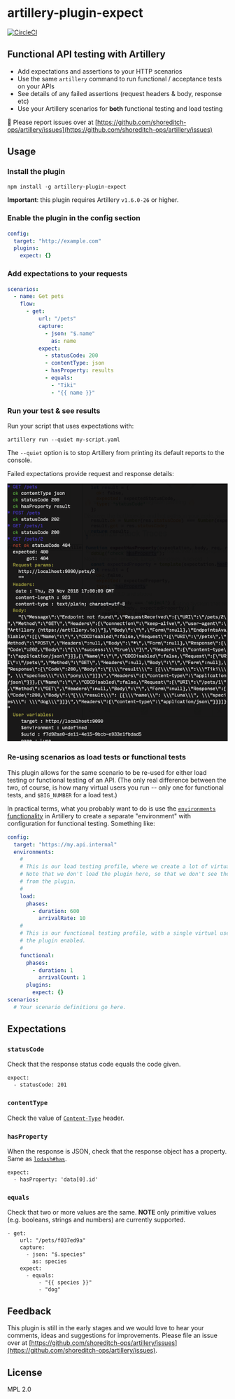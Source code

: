 # artillery-plugin-expect

[![CircleCI](https://circleci.com/gh/artilleryio/artillery-plugin-expect/tree/master.svg?style=svg)](https://circleci.com/gh/artilleryio/artillery-plugin-expect/tree/master)

## Functional API testing with Artillery

- Add expectations and assertions to your HTTP scenarios
- Use the same `artillery` command to run functional / acceptance tests on your APIs
- See details of any failed assertions (request headers & body, response etc)
- Use your Artillery scenarios for **both** functional testing and load testing

🐞 Please report issues over at [https://github.com/shoreditch-ops/artillery/issues](https://github.com/shoreditch-ops/artillery/issues)

## Usage

### Install the plugin

```
npm install -g artillery-plugin-expect
```

**Important**: this plugin requires Artillery `v1.6.0-26` or higher.

### Enable the plugin in the config section

```yaml
config:
  target: "http://example.com"
  plugins:
    expect: {}
```

### Add expectations to your requests

```yaml
scenarios:
  - name: Get pets
    flow:
      - get:
          url: "/pets"
          capture:
            - json: "$.name"
              as: name
          expect:
            - statusCode: 200
            - contentType: json
            - hasProperty: results
            - equals:
              - "Tiki"
              - "{{ name }}"
```

### Run your test & see results

Run your script that uses expectations with:

```
artillery run --quiet my-script.yaml
```

The `--quiet` option is to stop Artillery from printing its default reports to the console.

Failed expectations provide request and response details:

![artillery expectations plugin screenshot](./docs/expect-output.png)

### Re-using scenarios as load tests or functional tests

This plugin allows for the same scenario to be re-used for either load testing or functional testing of an API. (The only real difference between the two, of course, is how many virtual users you run -- only one for functional tests, and `$BIG_NUMBER` for a load test.)

In practical terms, what you probably want to do is use the [`environments` functionality](https://artillery.io/docs/script-reference/#environments) in Artillery to create a separate "environment" with configuration for functional testing. Something like:

```yaml
config:
  target: "https://my.api.internal"
  environments:
    #
    # This is our load testing profile, where we create a lot of virtual users.
    # Note that we don't load the plugin here, so that we don't see the output
    # from the plugin.
    #
    load:
      phases:
        - duration: 600
          arrivalRate: 10
    #
    # This is our functional testing profile, with a single virtual user, and
    # the plugin enabled.
    #
    functional:
      phases:
        - duration: 1
          arrivalCount: 1
      plugins:
        expect: {}
scenarios:
  # Your scenario definitions go here.
```

## Expectations

### `statusCode`

Check that the response status code equals the code given.

```
expect:
  - statusCode: 201
```

### `contentType`

Check the value of [`Content-Type`](https://developer.mozilla.org/en-US/docs/Web/HTTP/Headers/Content-Type) header.

### `hasProperty`

When the response is JSON, check that the response object has a property. Same as [`lodash#has`](https://lodash.com/docs/#has).

```
expect:
  - hasProperty: 'data[0].id'
```

### `equals`

Check that two or more values are the same. **NOTE** only primitive values (e.g. booleans, strings and numbers) are currently supported.

```
- get:
    url: "/pets/f037ed9a"
    capture:
      - json: "$.species"
        as: species
    expect:
      - equals:
          - "{{ species }}"
          - "dog"
```

## Feedback

This plugin is still in the early stages and we would love to hear your comments, ideas and suggestions for improvements. Please file an issue over at [https://github.com/shoreditch-ops/artillery/issues](https://github.com/shoreditch-ops/artillery/issues).

## License

MPL 2.0
